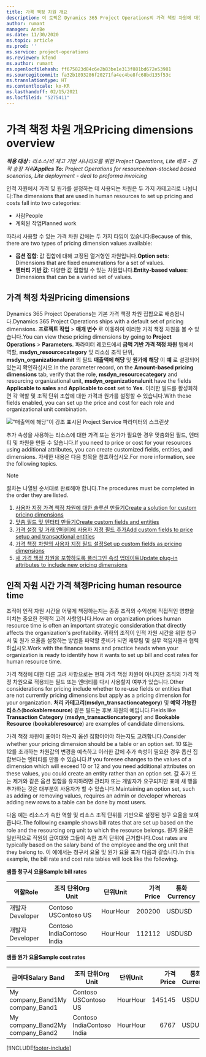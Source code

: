 ```yaml
---
title: 가격 책정 차원 개요
description: 이 토픽은 Dynamics 365 Project Operations의 가격 책정 차원에 대한 정보를 제공합니다.
author: rumant
manager: AnnBe
ms.date: 11/30/2020
ms.topic: article
ms.prod: ''
ms.service: project-operations
ms.reviewer: kfend
ms.author: rumant
ms.openlocfilehash: ff675823d84c6e2b83be1e313f881bd672e53981
ms.sourcegitcommit: fa32b1893286f20271fa4ec4be8fc68bd135f53c
ms.translationtype: HT
ms.contentlocale: ko-KR
ms.lasthandoff: 02/15/2021
ms.locfileid: "5275411"
---
```

# <a name="pricing-dimensions-overview"></a><span data-ttu-id="71cae-103">가격 책정 차원 개요</span><span class="sxs-lookup"><span data-stu-id="71cae-103">Pricing dimensions overview</span></span>

<span data-ttu-id="71cae-104">_**적용 대상 :** 리소스/비 재고 기반 시나리오를 위한 Project Operations, Lite 배포 - 견적 송장 처리_</span><span class="sxs-lookup"><span data-stu-id="71cae-104">_**Applies To:** Project Operations for resource/non-stocked based scenarios, Lite deployment - deal to proforma invoicing_</span></span>

<span data-ttu-id="71cae-105">인적 자원에서 가격 및 원가를 설정하는 데 사용되는 차원은 두 가지 카테고리로 나뉩니다:</span><span class="sxs-lookup"><span data-stu-id="71cae-105">The dimensions that are used in human resources to set up pricing and costs fall into two categories:</span></span>

- <span data-ttu-id="71cae-106">사람</span><span class="sxs-lookup"><span data-stu-id="71cae-106">People</span></span>
- <span data-ttu-id="71cae-107">계획된 작업</span><span class="sxs-lookup"><span data-stu-id="71cae-107">Planned work</span></span>

<span data-ttu-id="71cae-108">따라서 사용할 수 있는 가격 차원 값에는 두 가지 타입이 있습니다:</span><span class="sxs-lookup"><span data-stu-id="71cae-108">Because of this, there are two types of pricing dimension values available:</span></span>

- <span data-ttu-id="71cae-109">**옵션 집합**: 값 집합에 대해 고정된 열거형인 차원입니다.</span><span class="sxs-lookup"><span data-stu-id="71cae-109">**Option sets**: Dimensions that are fixed enumerations for a set of values.</span></span>
- <span data-ttu-id="71cae-110">**엔터티 기반 값**: 다양한 값 집합일 수 있는 차원입니다.</span><span class="sxs-lookup"><span data-stu-id="71cae-110">**Entity-based values**: Dimensions that can be a varied set of values.</span></span>

## <a name="pricing-dimensions"></a><span data-ttu-id="71cae-111">가격 책정 차원</span><span class="sxs-lookup"><span data-stu-id="71cae-111">Pricing dimensions</span></span>

<span data-ttu-id="71cae-112">Dynamics 365 Project Operations는 기본 가격 책정 차원 집합으로 배송됩니다.</span><span class="sxs-lookup"><span data-stu-id="71cae-112">Dynamics 365 Project Operations ships with a default set of pricing dimensions.</span></span> <span data-ttu-id="71cae-113">**프로젝트 작업** > **매개 변수** 로 이동하여 이러한 가격 책정 차원을 볼 수 있습니다.</span><span class="sxs-lookup"><span data-stu-id="71cae-113">You can view these pricing dimensions by going to **Project Operations** > **Parameters**.</span></span> <span data-ttu-id="71cae-114">파라미터 레코드에서 **금액 기반 가격 책정 차원** 탭에서 역할, **msdyn_resourcecategory** 및 리소싱 조직 단위, **msdyn_organizationalunit** 의 필드 **매출액에 해당** 및 **원가에 해당** 이 **예** 로 설정되어 있는지 확인하십시오.</span><span class="sxs-lookup"><span data-stu-id="71cae-114">In the parameter record, on the **Amount-based pricing dimensions** tab, verify that the role, **msdyn_resourcecategory** and resourcing organizational unit, **msdyn_organizationalunit** have the fields **Applicable to sales** and **Applicable to cost** set to **Yes**.</span></span> <span data-ttu-id="71cae-115">이러한 필드를 활성화하면 각 역할 및 조직 단위 조합에 대한 가격과 원가를 설정할 수 있습니다.</span><span class="sxs-lookup"><span data-stu-id="71cae-115">With these fields enabled, you can set up the price and cost for each role and organizational unit combination.</span></span>

!["매출액에 해당"이 강조 표시된 Project Service 파라미터의 스크린샷](media/PS-OOB-parameters.png)

<span data-ttu-id="71cae-117">추가 속성을 사용하는 리소스에 대한 가격 또는 원가가 필요한 경우 맞춤화된 필드, 엔터티 및 차원을 만들 수 있습니다.</span><span class="sxs-lookup"><span data-stu-id="71cae-117">If you need to price or cost for your resources using additional attributes, you can create customized fields, entities, and dimensions.</span></span> <span data-ttu-id="71cae-118">자세한 내용은 다음 항목을 참조하십시오.</span><span class="sxs-lookup"><span data-stu-id="71cae-118">For more information, see the following topics.</span></span> 
  
  > [!NOTE]
  > <span data-ttu-id="71cae-119">절차는 나열된 순서대로 완료해야 합니다.</span><span class="sxs-lookup"><span data-stu-id="71cae-119">The procedures must be completed in the order they are listed.</span></span>

1. [<span data-ttu-id="71cae-120">사용자 지정 가격 책정 차원에 대한 솔루션 만들기</span><span class="sxs-lookup"><span data-stu-id="71cae-120">Create a solution for custom pricing dimensions</span></span>](../sales/create-solution-custompd.md)
2. [<span data-ttu-id="71cae-121">맞춤 필드 및 엔터티 만들기</span><span class="sxs-lookup"><span data-stu-id="71cae-121">Create custom fields and entities</span></span>](create-custom-fields-entities-pricing-dimensions.md)
3. [<span data-ttu-id="71cae-122">가격 설정 및 거래 엔터티에 사용자 지정 필드 추가</span><span class="sxs-lookup"><span data-stu-id="71cae-122">Add custom fields to price setup and transactional entities</span></span>](add-custom-fields-price-setup-transactional-entities.md)
4. [<span data-ttu-id="71cae-123">가격 책정 차원의 사용자 지정 필드 설정</span><span class="sxs-lookup"><span data-stu-id="71cae-123">Set up custom fields as pricing dimensions</span></span>](set-up-custom-fields-pricing-dimensions.md)
5. [<span data-ttu-id="71cae-124">새 가격 책정 차원을 포함하도록 플러그인 속성 업데이트</span><span class="sxs-lookup"><span data-stu-id="71cae-124">Update plug-in attributes to include new pricing dimensions</span></span>](update-plugin-attributes-pd.md)


## <a name="pricing-human-resource-time"></a><span data-ttu-id="71cae-125">인적 자원 시간 가격 책정</span><span class="sxs-lookup"><span data-stu-id="71cae-125">Pricing human resource time</span></span>
<span data-ttu-id="71cae-126">조직이 인적 자원 시간을 어떻게 책정하는지는 종종 조직의 수익성에 직접적인 영향을 미치는 중요한 전략적 고려 사항입니다.</span><span class="sxs-lookup"><span data-stu-id="71cae-126">How an organization prices human resource time is often an important strategic consideration that directly affects the organization's profitability.</span></span> <span data-ttu-id="71cae-127">귀하의 조직이 인적 자원 시간을 위한 청구서 및 원가 요율을 설정하는 방법을 파악할 준비가 되면 재무팀 및 실무 책임자들과 협력하십시오.</span><span class="sxs-lookup"><span data-stu-id="71cae-127">Work with the finance teams and practice heads when your organization is ready to identify how it wants to set up bill and cost rates for human resource time.</span></span>

<span data-ttu-id="71cae-128">가격 책정에 대한 다른 고려 사항으로는 현재 가격 책정 차원이 아니지만 조직의 가격 책정 차원으로 적용되는 필드 또는 엔터티를 다시 사용할지 여부가 있습니다.</span><span class="sxs-lookup"><span data-stu-id="71cae-128">Other considerations for pricing include whether to re-use fields or entities that are not currently pricing dimensions but apply as a pricing dimension for your organization.</span></span> <span data-ttu-id="71cae-129">**처리 카테고리**(**msdyn_transactioncategory**) 및 **예약 가능한 리소스**(**bookableresource**) 같은 필드는 후보 차원의 예입니다.</span><span class="sxs-lookup"><span data-stu-id="71cae-129">Fields like **Transaction Category** (**msdyn_transactioncategory**) and **Bookable Resource** (**bookableresource**) are examples of candidate dimensions.</span></span> 

<span data-ttu-id="71cae-130">가격 책정 차원이 표여야 하는지 옵션 집합이어야 하는지도 고려합니다.</span><span class="sxs-lookup"><span data-stu-id="71cae-130">Consider whether your pricing dimension should be a table or an option set.</span></span> <span data-ttu-id="71cae-131">10 또는 12를 초과하는 차원값의 변경을 예측하고 이러한 값에 추가 속성이 필요한 경우 옵션 집합보다는 엔터티를 만들 수 있습니다.</span><span class="sxs-lookup"><span data-stu-id="71cae-131">If you foresee changes to the values of a dimension which will exceed 10 or 12 and you need additional attributes on these values, you could create an entity rather than an option set.</span></span> <span data-ttu-id="71cae-132">값 추가 또는 제거와 같은 옵션 집합을 유지하려면 관리자 또는 개발자가 요구되지만 표에 새 행을 추가하는 것은 대부분의 사용자가 할 수 있습니다.</span><span class="sxs-lookup"><span data-stu-id="71cae-132">Maintaining an option set, such as adding or removing values, requires an admin or developer whereas adding new rows to a table can be done by most users.</span></span>

<span data-ttu-id="71cae-133">다음 예는 리소스가 속한 역할 및 리소스 조직 단위를 기반으로 설정된 청구 요율을 보여줍니다.</span><span class="sxs-lookup"><span data-stu-id="71cae-133">The following example shows bill rates that are set up based on the role and the resourcing org unit to which the resource belongs.</span></span> <span data-ttu-id="71cae-134">원가 요율은 일반적으로 직원의 급여대와 그들이 속한 조직 단위에 근거합니다.</span><span class="sxs-lookup"><span data-stu-id="71cae-134">Cost rates are typically based on the salary band of the employee and the org unit that they belong to.</span></span> <span data-ttu-id="71cae-135">이 예에서는 청구서 요율 및 원가 요율 표가 다음과 같습니다.</span><span class="sxs-lookup"><span data-stu-id="71cae-135">In this example, the bill rate and cost rate tables will look like the following.</span></span>

<span data-ttu-id="71cae-136">**샘플 청구서 요율**</span><span class="sxs-lookup"><span data-stu-id="71cae-136">**Sample bill rates**</span></span>

| <span data-ttu-id="71cae-137">역할</span><span class="sxs-lookup"><span data-stu-id="71cae-137">Role</span></span>        | <span data-ttu-id="71cae-138">조직 단위</span><span class="sxs-lookup"><span data-stu-id="71cae-138">Org Unit</span></span>    |<span data-ttu-id="71cae-139">단위</span><span class="sxs-lookup"><span data-stu-id="71cae-139">Unit</span></span>      |<span data-ttu-id="71cae-140">가격</span><span class="sxs-lookup"><span data-stu-id="71cae-140">Price</span></span>      |<span data-ttu-id="71cae-141">통화</span><span class="sxs-lookup"><span data-stu-id="71cae-141">Currency</span></span>  |
| ------------|-------------|----------|----------:|----------|
| <span data-ttu-id="71cae-142">개발자</span><span class="sxs-lookup"><span data-stu-id="71cae-142">Developer</span></span>   | <span data-ttu-id="71cae-143">Contoso US</span><span class="sxs-lookup"><span data-stu-id="71cae-143">Contoso US</span></span>  |<span data-ttu-id="71cae-144">Hour</span><span class="sxs-lookup"><span data-stu-id="71cae-144">Hour</span></span> | <span data-ttu-id="71cae-145">200</span><span class="sxs-lookup"><span data-stu-id="71cae-145">200</span></span>|<span data-ttu-id="71cae-146">USD</span><span class="sxs-lookup"><span data-stu-id="71cae-146">USD</span></span>     |
| <span data-ttu-id="71cae-147">개발자</span><span class="sxs-lookup"><span data-stu-id="71cae-147">Developer</span></span>   | <span data-ttu-id="71cae-148">Contoso India</span><span class="sxs-lookup"><span data-stu-id="71cae-148">Contoso India</span></span> |<span data-ttu-id="71cae-149">Hour</span><span class="sxs-lookup"><span data-stu-id="71cae-149">Hour</span></span>|   <span data-ttu-id="71cae-150">112</span><span class="sxs-lookup"><span data-stu-id="71cae-150">112</span></span>|<span data-ttu-id="71cae-151">USD</span><span class="sxs-lookup"><span data-stu-id="71cae-151">USD</span></span>     |


<span data-ttu-id="71cae-152">**샘플 원가 요율**</span><span class="sxs-lookup"><span data-stu-id="71cae-152">**Sample cost rates**</span></span>

| <span data-ttu-id="71cae-153">급여대</span><span class="sxs-lookup"><span data-stu-id="71cae-153">Salary Band</span></span>     | <span data-ttu-id="71cae-154">조직 단위</span><span class="sxs-lookup"><span data-stu-id="71cae-154">Org Unit</span></span>    |<span data-ttu-id="71cae-155">단위</span><span class="sxs-lookup"><span data-stu-id="71cae-155">Unit</span></span>      |<span data-ttu-id="71cae-156">가격</span><span class="sxs-lookup"><span data-stu-id="71cae-156">Price</span></span>      |<span data-ttu-id="71cae-157">통화</span><span class="sxs-lookup"><span data-stu-id="71cae-157">Currency</span></span>  |
| ----------------|-------------|----------|----------:|----------|
| <span data-ttu-id="71cae-158">My company_Band1</span><span class="sxs-lookup"><span data-stu-id="71cae-158">My company_Band1</span></span> | <span data-ttu-id="71cae-159">Contoso US</span><span class="sxs-lookup"><span data-stu-id="71cae-159">Contoso US</span></span>  |<span data-ttu-id="71cae-160">Hour</span><span class="sxs-lookup"><span data-stu-id="71cae-160">Hour</span></span> | <span data-ttu-id="71cae-161">145</span><span class="sxs-lookup"><span data-stu-id="71cae-161">145</span></span>|<span data-ttu-id="71cae-162">USD</span><span class="sxs-lookup"><span data-stu-id="71cae-162">USD</span></span>     |
| <span data-ttu-id="71cae-163">My company_Band2</span><span class="sxs-lookup"><span data-stu-id="71cae-163">My company_Band2</span></span> | <span data-ttu-id="71cae-164">Contoso India</span><span class="sxs-lookup"><span data-stu-id="71cae-164">Contoso India</span></span> |<span data-ttu-id="71cae-165">Hour</span><span class="sxs-lookup"><span data-stu-id="71cae-165">Hour</span></span>|   <span data-ttu-id="71cae-166">67</span><span class="sxs-lookup"><span data-stu-id="71cae-166">67</span></span>|<span data-ttu-id="71cae-167">USD</span><span class="sxs-lookup"><span data-stu-id="71cae-167">USD</span></span>     |


[!INCLUDE[footer-include](../includes/footer-banner.md)]